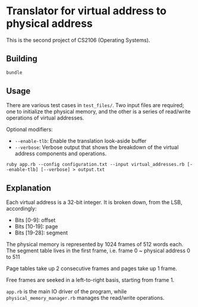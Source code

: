 # Translator for virtual address to physical address

This is the second project of CS2106 (Operating Systems).

## Building

```ruby
bundle
```

## Usage

There are various test cases in `test_files/`. 
Two input files are required; one to initialize the physical memory, and the
other is a series of read/write operations of virtual addresses.

Optional modifiers:

* `--enable-tlb`: Enable the translation look-aside buffer
* `--verbose`: Verbose output that shows the breakdown of the virtual address
  components and operations.

```shell
ruby app.rb --config configuration.txt --input virtual_addresses.rb [--enable-tlb] [--verbose] > output.txt
```

## Explanation

Each virtual address is a 32-bit integer. It is broken down, from the LSB,
accordingly:

* Bits [0-9]: offset 
* Bits [10-19]: page
* Bits [19-28]: segment

The physical memory is represented by 1024 frames of 512 words each. The
segment table lives in the first frame, i.e. frame 0 ~ physical address 0 to
511

Page tables take up 2 consecutive frames and pages take up 1 frame.

Free frames are seeked in a left-to-right basis, starting from frame 1.

`app.rb` is the main IO driver of the program, while `physical_memory_manager.rb` 
manages the read/write operations.
